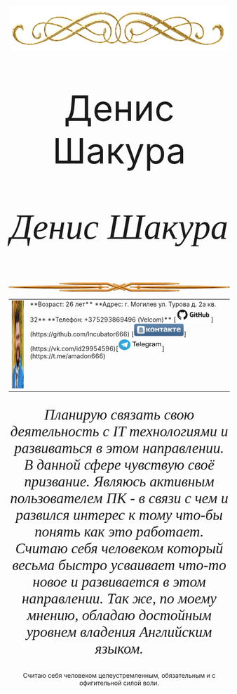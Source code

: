 <p align="center">
<img  src="./img/r02.png" />
</p>

<p align="center" style="font-size:60pt;"> Денис Шакура </p>

<p align="center" style="font-family: times, serif; font-size:60pt; font-style:italic">
    Денис Шакура
</p>

<p align="center">
<img  src="./img/r01.png" />
</p>

<table cellspacing="0" cellpadding="0">
<tr>
<td class="leftcool"><img src="./img/ya.png"
width="180" height="200" alt="Денис Шакура"></td>
<td valign="top">**Возраст:   26 лет**
**Адрес: г. Могилев ул. Турова д. 2а кв. 32**
**Телефон: +375293869496 (Velcom)**
[<img src="./img/git.png" width="80" heigt ="100" />](https://github.com/Incubator666) [<img src="./img/vk.png" widht="100" height="30" />](https://vk.com/id29954596)[<img src="./img/telega.png" width="100" height="30" />](https://t.me/amadon666)
</td>
</tr>
</table>
</center>
<center>
<p style="font-family: times, serif; font-size:25pt; font-style:italic">
Планирую связать свою деятельность с IT технологиями и развиваться в этом направлении. В данной сфере чувствую своё призвание. Являюсь активным пользователем ПК - в связи с чем и развился интерес к тому что-бы понять как это работает. Считаю себя человеком который весьма быстро усваивает что-то новое и развивается в этом направлении.
Так же, по моему мнению, обладаю достойным уровнем владения Английским языком.

Считаю себя человеком целеустремленным, обязательным и с офигительной силой воли.
</p>
</center>
